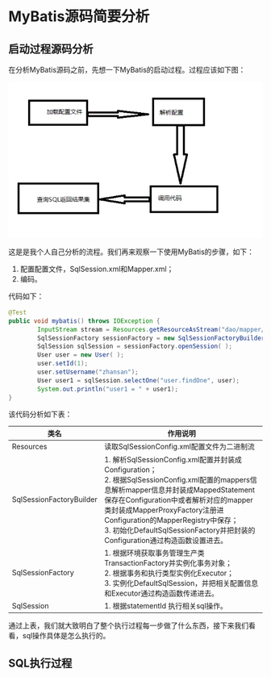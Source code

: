 #		MyBatis源码简要分析

##		启动过程源码分析

在分析MyBatis源码之前，先想一下MyBatis的启动过程。过程应该如下图：

![自己所想流程图](./assets/Mybatis流程图1.png)

这是是我个人自己分析的流程。我们再来观察一下使用MyBatis的步骤，如下：

1. 配置配置文件，SqlSession.xml和Mapper.xml；
2. 编码。

代码如下：

```java
@Test
public void mybatis() throws IOException {
        InputStream stream = Resources.getResourceAsStream("dao/mapper/SqlSessionConfig.xml");
        SqlSessionFactory sessionFactory = new SqlSessionFactoryBuilder( ).build(stream);
        SqlSession sqlSession = sessionFactory.openSession( );
        User user = new User( );
        user.setId(1);
        user.setUsername("zhansan");
        User user1 = sqlSession.selectOne("user.findOne", user);
        System.out.println("user1 = " + user1);
}
```

该代码分析如下表：

| 类名                     | 作用说明                                                     |
| ------------------------ | ------------------------------------------------------------ |
| Resources                | 读取SqlSessionConfig.xml配置文件为二进制流                   |
| SqlSessionFactoryBuilder | 1. 解析SqlSessionConfig.xml配置并封装成Configuration；<br/>2. 根据SqlSessionConfig.xml配置的mappers信息解析mapper信息并封装成MappedStatement保存在Configuration中或者解析对应的mapper类封装成MapperProxyFactory注册进Configuration的MapperRegistry中保存；<br/>3. 初始化DefaultSqlSessionFactory并把封装的Configuration通过构造函数设置进去。 |
| SqlSessionFactory        | 1. 根据环境获取事务管理生产类TransactionFactory并实例化事务对象；<br/>2. 根据事务和执行类型实例化Executor；<br/>3. 实例化DefaultSqlSession，并把相关配置信息和Executor通过构造函数传递进去。 |
| SqlSession               | 1. 根据statementId 执行相关sql操作。                         |

通过上表，我们就大致明白了整个执行过程每一步做了什么东西，接下来我们看看，sql操作具体是怎么执行的。

##		SQL执行过程

